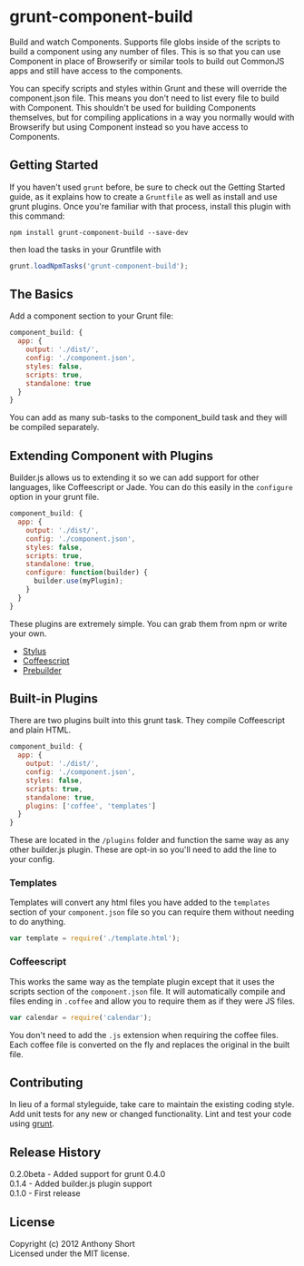 # grunt-component-build

Build and watch Components. Supports file globs inside of the scripts to build a component using any number of files. This is so that you can use Component in place of Browserify or similar tools to build out CommonJS apps and still have access to the components. 

You can specify scripts and styles within Grunt and these will override the component.json file. This means you don't need to list every file to build with Component. This shouldn't be used for building Components themselves, but for compiling applications in a way you normally would with Browserify but using Component instead so you have access to Components. 

## Getting Started
If you haven't used `grunt` before, be sure to check out the Getting Started guide, as it explains how to create a `Gruntfile` as well as install and use grunt plugins. Once you're familiar with that process, install this plugin with this command:

```shell
npm install grunt-component-build --save-dev
```
then load the tasks in your Gruntfile with

```javascript
grunt.loadNpmTasks('grunt-component-build');
```

[grunt]: https://github.com/cowboy/grunt
[getting_started]: https://github.com/gruntjs/grunt/wiki/Getting-started

## The Basics

Add a component section to your Grunt file:

```js
component_build: {
  app: {
    output: './dist/',
    config: './component.json',
    styles: false,
    scripts: true,
    standalone: true
  }
}
```

You can add as many sub-tasks to the component_build task and they will be compiled separately.

## Extending Component with Plugins

Builder.js allows us to extending it so we can add support for other languages, like Coffeescript or Jade. You can do this easily in the `configure` option in your grunt file.

```js
component_build: {
  app: {
    output: './dist/',
    config: './component.json',
    styles: false,
    scripts: true,
    standalone: true,
    configure: function(builder) {
      builder.use(myPlugin);
    }
  }
}
```

These plugins are extremely simple. You can grab them from npm or write your own. 

* [Stylus](https://npmjs.org/package/component-stylus)
* [Coffeescript](https://npmjs.org/package/builder-coffee)
* [Prebuilder](https://npmjs.org/package/component-prebuilder)

## Built-in Plugins

There are two plugins built into this grunt task. They compile Coffeescript and plain HTML. 

```js
component_build: {
  app: {
    output: './dist/',
    config: './component.json',
    styles: false,
    scripts: true,
    standalone: true,
    plugins: ['coffee', 'templates']
  }
}
```

These are located in the `/plugins` folder and function the same way as any other builder.js plugin. These are opt-in so you'll need to add the line to your config.

### Templates

Templates will convert any html files you have added to the `templates` section of your `component.json` file so you can require them without needing to do anything. 

```js
var template = require('./template.html');
```

### Coffeescript

This works the same way as the template plugin except that it uses the scripts section of the `component.json` file. It will automatically compile and files ending in `.coffee` and allow you to require them as if they were JS files. 

```js
var calendar = require('calendar');
```

You don't need to add the `.js` extension when requiring the coffee files. Each coffee file is converted on the fly and replaces the original in the built file.

## Contributing
In lieu of a formal styleguide, take care to maintain the existing coding style. Add unit tests for any new or changed functionality. Lint and test your code using [grunt][grunt].

## Release History
0.2.0beta - Added support for grunt 0.4.0  
0.1.4 - Added builder.js plugin support  
0.1.0 - First release  

## License
Copyright (c) 2012 Anthony Short  
Licensed under the MIT license.

